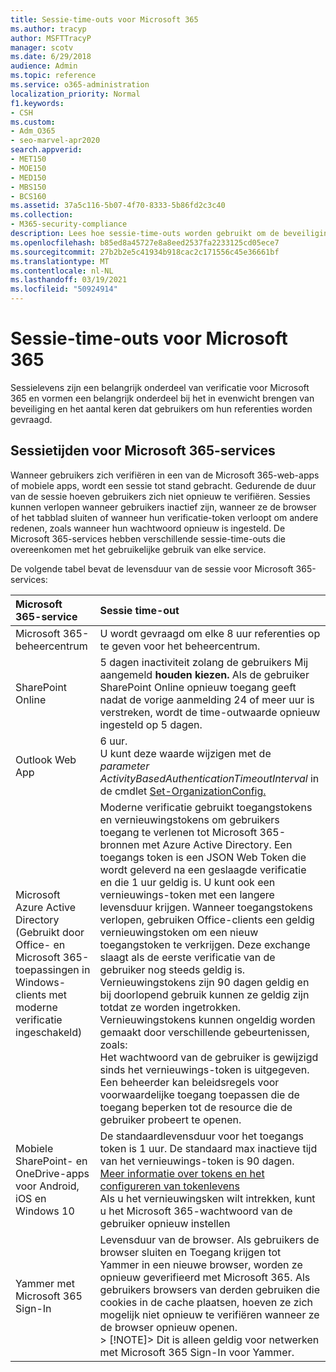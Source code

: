 ```yaml
---
title: Sessie-time-outs voor Microsoft 365
ms.author: tracyp
author: MSFTTracyP
manager: scotv
ms.date: 6/29/2018
audience: Admin
ms.topic: reference
ms.service: o365-administration
localization_priority: Normal
f1.keywords:
- CSH
ms.custom:
- Adm_O365
- seo-marvel-apr2020
search.appverid:
- MET150
- MOE150
- MED150
- MBS150
- BCS160
ms.assetid: 37a5c116-5b07-4f70-8333-5b86fd2c3c40
ms.collection:
- M365-security-compliance
description: Lees hoe sessie-time-outs worden gebruikt om de beveiliging en toegankelijkheid in Microsoft 365-client-apps in evenwicht te brengen.
ms.openlocfilehash: b85ed8a45727e8a8eed2537fa2233125cd05ece7
ms.sourcegitcommit: 27b2b2e5c41934b918cac2c171556c45e36661bf
ms.translationtype: MT
ms.contentlocale: nl-NL
ms.lasthandoff: 03/19/2021
ms.locfileid: "50924914"
---
```

# <a name="session-timeouts-for-microsoft-365"></a>Sessie-time-outs voor Microsoft 365

Sessielevens zijn een belangrijk onderdeel van verificatie voor Microsoft 365 en vormen een belangrijk onderdeel bij het in evenwicht brengen van beveiliging en het aantal keren dat gebruikers om hun referenties worden gevraagd.

## <a name="session-times-for-microsoft-365-services"></a>Sessietijden voor Microsoft 365-services

Wanneer gebruikers zich verifiëren in een van de Microsoft 365-web-apps of mobiele apps, wordt een sessie tot stand gebracht. Gedurende de duur van de sessie hoeven gebruikers zich niet opnieuw te verifiëren. Sessies kunnen verlopen wanneer gebruikers inactief zijn, wanneer ze de browser of het tabblad sluiten of wanneer hun verificatie-token verloopt om andere redenen, zoals wanneer hun wachtwoord opnieuw is ingesteld. De Microsoft 365-services hebben verschillende sessie-time-outs die overeenkomen met het gebruikelijke gebruik van elke service.

De volgende tabel bevat de levensduur van de sessie voor Microsoft 365-services:

| Microsoft 365-service | Sessie time-out |
|:-----|:-----|
|Microsoft 365-beheercentrum  <br/> |U wordt gevraagd om elke 8 uur referenties op te geven voor het beheercentrum.  <br/> |
|SharePoint Online  <br/> |5 dagen inactiviteit zolang de gebruikers Mij aangemeld **houden kiezen.** Als de gebruiker SharePoint Online opnieuw toegang geeft nadat de vorige aanmelding 24 of meer uur is verstreken, wordt de time-outwaarde opnieuw ingesteld op 5 dagen.  <br/> |
|Outlook Web App  <br/> |6 uur.  <br/> U kunt deze waarde wijzigen met de _parameter ActivityBasedAuthenticationTimeoutInterval_ in de cmdlet [Set-OrganizationConfig.](/powershell/module/exchange/set-organizationconfig)  <br/> |
|Microsoft Azure Active Directory  <br/> (Gebruikt door Office- en Microsoft 365-toepassingen in Windows-clients met moderne verificatie ingeschakeld)  <br/> | Moderne verificatie gebruikt toegangstokens en vernieuwingstokens om gebruikers toegang te verlenen tot Microsoft 365-bronnen met Azure Active Directory. Een toegangs token is een JSON Web Token die wordt geleverd na een geslaagde verificatie en die 1 uur geldig is. U kunt ook een vernieuwings-token met een langere levensduur krijgen. Wanneer toegangstokens verlopen, gebruiken Office-clients een geldig vernieuwingstoken om een nieuw toegangstoken te verkrijgen. Deze exchange slaagt als de eerste verificatie van de gebruiker nog steeds geldig is.  <br/>  Vernieuwingstokens zijn 90 dagen geldig en bij doorlopend gebruik kunnen ze geldig zijn totdat ze worden ingetrokken.  <br/>  Vernieuwingstokens kunnen ongeldig worden gemaakt door verschillende gebeurtenissen, zoals:  <br/>  Het wachtwoord van de gebruiker is gewijzigd sinds het vernieuwings-token is uitgegeven.  <br/>  Een beheerder kan beleidsregels voor voorwaardelijke toegang toepassen die de toegang beperken tot de resource die de gebruiker probeert te openen.  <br/> |
|Mobiele SharePoint- en OneDrive-apps voor Android, iOS en Windows 10  <br/> |De standaardlevensduur voor het toegangs token is 1 uur. De standaard max inactieve tijd van het vernieuwings-token is 90 dagen.  <br/> [Meer informatie over tokens en het configureren van tokenlevens](/azure/active-directory/active-directory-configurable-token-lifetimes) <br/> Als u het vernieuwingsken wilt intrekken, kunt u het Microsoft 365-wachtwoord van de gebruiker opnieuw instellen  <br/> |
|Yammer met Microsoft 365 Sign-In  <br/> |Levensduur van de browser. Als gebruikers de browser sluiten en Toegang krijgen tot Yammer in een nieuwe browser, worden ze opnieuw geverifieerd met Microsoft 365. Als gebruikers browsers van derden gebruiken die cookies in de cache plaatsen, hoeven ze zich mogelijk niet opnieuw te verifiëren wanneer ze de browser opnieuw openen.  <br/> > [!NOTE]> Dit is alleen geldig voor netwerken met Microsoft 365 Sign-In voor Yammer.           |